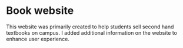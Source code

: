 # Book website
This website was primarily created to help students sell second hand textbooks on campus.
I added additional information on the website to enhance user experience. 
